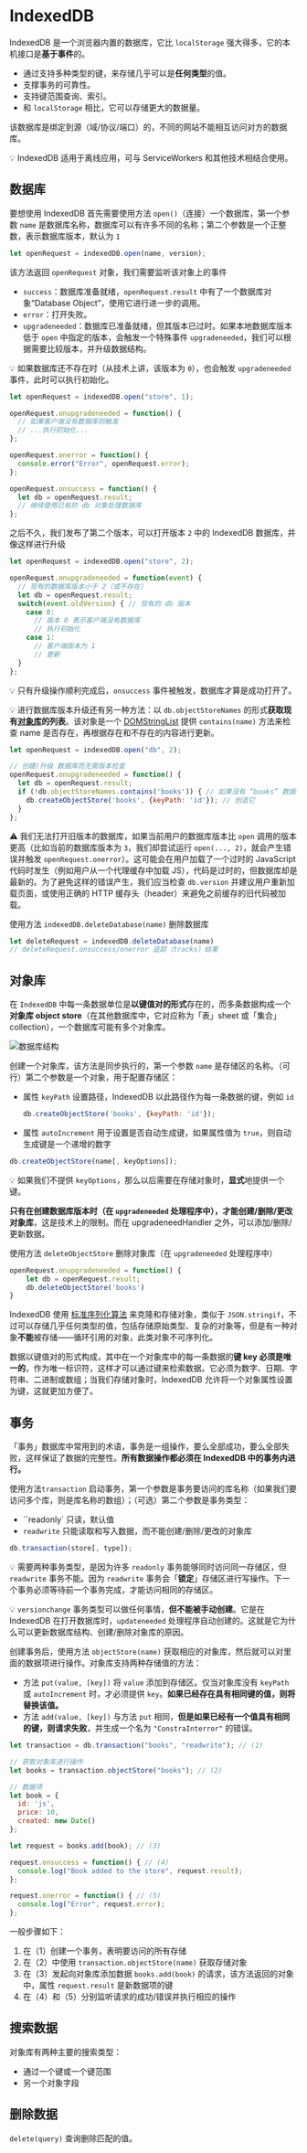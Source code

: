 # IndexedDB

IndexedDB 是一个浏览器内置的数据库，它比 `localStorage` 强大得多，它的本机接口是**基于事件**的。

- 通过支持多种类型的键，来存储几乎可以是**任何类型**的值。
- 支撑事务的可靠性。
- 支持键范围查询、索引。
- 和 `localStorage` 相比，它可以存储更大的数据量。

该数据库是绑定到源（域/协议/端口）的，不同的网站不能相互访问对方的数据库。

:bulb: IndexedDB 适用于离线应用，可与 ServiceWorkers 和其他技术相结合使用。

## 数据库

要想使用 IndexedDB 首先需要使用方法 `open()`（连接）一个数据库，第一个参数 `name` 是数据库名称，数据库可以有许多不同的名称；第二个参数是一个正整数，表示数据库版本，默认为 `1`

```js
let openRequest = indexedDB.open(name, version); 
```

该方法返回 `openRequest` 对象，我们需要监听该对象上的事件

- `success`：数据库准备就绪，`openRequest.result` 中有了一个数据库对象“Database Object”，使用它进行进一步的调用。
- `error`：打开失败。
- `upgradeneeded`：数据库已准备就绪，但其版本已过时。如果本地数据库版本低于 `open` 中指定的版本，会触发一个特殊事件 `upgradeneeded`，我们可以根据需要比较版本，并升级数据结构。

:bulb: 如果数据库还不存在时（从技术上讲，该版本为 `0`），也会触发 `upgradeneeded` 事件，此时可以执行初始化。

```js
let openRequest = indexedDB.open("store", 1);

openRequest.onupgradeneeded = function() {
  // 如果客户端没有数据库则触发
  // ...执行初始化...
};

openRequest.onerror = function() {
  console.error("Error", openRequest.error);
};

openRequest.onsuccess = function() {
  let db = openRequest.result;
  // 继续使用已有的 db 对象处理数据库
};
```

之后不久，我们发布了第二个版本，可以打开版本 `2` 中的 IndexedDB 数据库，并像这样进行升级

```js
let openRequest = indexedDB.open("store", 2);

openRequest.onupgradeneeded = function(event) {
  // 现有的数据库版本小于 2（或不存在）
  let db = openRequest.result;
  switch(event.oldVersion) { // 现有的 db 版本
    case 0:
      // 版本 0 表示客户端没有数据库
      // 执行初始化
    case 1:
      // 客户端版本为 1
      // 更新
  }
};
```

:bulb: 只有升级操作顺利完成后，`onsuccess` 事件被触发，数据库才算是成功打开了。

:bulb: 进行数据库版本升级还有另一种方法：以 `db.objectStoreNames` 的形式**获取现有[对象库](#对象库)的列表**。该对象是一个 [DOMStringList](https://html.spec.whatwg.org/multipage/common-dom-interfaces.html#domstringlist) 提供 `contains(name)` 方法来检查 name 是否存在，再根据存在和不存在的内容进行更新。

```js
let openRequest = indexedDB.open("db", 2);

// 创建/升级 数据库而无需版本检查
openRequest.onupgradeneeded = function() {
  let db = openRequest.result;
  if (!db.objectStoreNames.contains('books')) { // 如果没有 “books” 数据
    db.createObjectStore('books', {keyPath: 'id'}); // 创造它
  }
};
```



:warning: 我们无法打开旧版本的数据库，如果当前用户的数据库版本比 `open` 调用的版本更高（比如当前的数据库版本为 `3`，我们却尝试运行 `open(..., 2)`，就会产生错误并触发 `openRequest.onerror`）。这可能会在用户加载了一个过时的 JavaScript 代码时发生（例如用户从一个代理缓存中加载 JS），代码是过时的，但数据库却是最新的。为了避免这样的错误产生，我们应当检查 `db.version` 并建议用户重新加载页面，或使用正确的 HTTP 缓存头（header）来避免之前缓存的旧代码被加载。

使用方法 `indexedDB.deleteDatabase(name)` 删除数据库

```js
let deleteRequest = indexedDB.deleteDatabase(name)
// deleteRequest.onsuccess/onerror 追踪（tracks）结果
```



## 对象库

在 `IndexedDB` 中每一条数据单位是**以键值对的形式**存在的，而多条数据构成一个**对象库 object store**（在其他数据库中，它对应称为「表」sheet 或「集合」collection），一个数据库可能有多个对象库。

![数据库结构](./images/IndexedDB_object_store.png)

创建一个对象库，该方法是同步执行的，第一个参数 `name` 是存储区的名称。（可行）第二个参数是一个对象，用于配置存储区：

* 属性 `keyPath` 设置路径，IndexedDB 以此路径作为每一条数据的键，例如 `id`

  ```js
  db.createObjectStore('books', {keyPath: 'id'});
  ```

* 属性 `autoIncrement` 用于设置是否自动生成键，如果属性值为 `true`，则自动生成键是一个递增的数字

```js
db.createObjectStore(name[, keyOptions]);
```

:bulb: 如果我们不提供 `keyOptions`，那么以后需要在存储对象时，**显式**地提供一个键。

**只有在创建数据库版本时（在 `upgradeneeded` 处理程序中），才能创建/删除/更改对象库**，这是技术上的限制。而在 upgradeneedHandler 之外，可以添加/删除/更新数据。

使用方法 `deleteObjectStore` 删除对象库（在 `upgradeneeded` 处理程序中）

```js
openRequest.onupgradeneeded = function() {
    let db = openRequest.result;
	db.deleteObjectStore('books')
}
```

IndexedDB 使用 [标准序列化算法](https://www.w3.org/TR/html53/infrastructure.html#section-structuredserializeforstorage) 来克隆和存储对象，类似于 `JSON.stringif`，不过可以存储几乎任何类型的值，包括存储原始类型、复杂的对象等，但是有一种对象**不能**被存储——循环引用的对象，此类对象不可序列化。

数据以键值对的形式构成，其中在一个对象库中的每一条数据的**键 key 必须是唯一的**，作为唯一标识符，这样才可以通过键来检索数据。它必须为数字、日期、字符串、二进制或数组；当我们存储对象时，IndexedDB 允许将一个对象属性设置为键，这就更加方便了。



## 事务

「事务」数据库中常用到的术语，事务是一组操作，要么全部成功，要么全部失败，这样保证了数据的完整性。**所有数据操作都必须在 IndexedDB 中的事务内进行。**

使用方法`transaction` 启动事务，第一个参数是事务要访问的库名称（如果我们要访问多个库，则是库名称的数组）；（可选）第二个参数是事务类型：

* ``readonly` 只读，默认值
* `readwrite` 只能读取和写入数据，而不能创建/删除/更改的对象库

```js
db.transaction(store[, type]);
```

:bulb: 需要两种事务类型，是因为许多 `readonly` 事务能够同时访问同一存储区，但 `readwrite` 事务不能。因为 `readwrite` 事务会「**锁定**」存储区进行写操作。下一个事务必须等待前一个事务完成，才能访问相同的存储区。

:bulb: `versionchange` 事务类型可以做任何事情，**但不能被手动创建**。它是在 IndexedDB 在打开数据库时，`updateneeded` 处理程序自动创建的。这就是它为什么可以更新数据库结构、创建/删除对象库的原因。

创建事务后，使用方法 `objectStore(name)` 获取相应的对象库，然后就可以对里面的数据项进行操作。对象库支持两种存储值的方法：

- 方法 `put(value, [key])` 将 `value` 添加到存储区。仅当对象库没有 `keyPath` 或 `autoIncrement` 时，才必须提供 `key`。**如果已经存在具有相同键的值，则将替换该值。**
- 方法 `add(value, [key])` 与方法 `put` 相同，**但是如果已经有一个值具有相同的键，则请求失败**，并生成一个名为 `"ConstraInterror"` 的错误。

```js
let transaction = db.transaction("books", "readwrite"); // (1)

// 获取对象库进行操作
let books = transaction.objectStore("books"); // (2)

// 数据项
let book = {
  id: 'js',
  price: 10,
  created: new Date()
};

let request = books.add(book); // (3)

request.onsuccess = function() { // (4)
  console.log("Book added to the store", request.result);
};

request.onerror = function() { // (5)
  console.log("Error", request.error);
};
```

一般步骤如下：

1. 在（1）创建一个事务，表明要访问的所有存储
2. 在（2）中使用 `transaction.objectStore(name)` 获取存储对象
3. 在（3）发起向对象库添加数据 `books.add(book)` 的请求，该方法返回的对象中，属性 `request.result` 是新数据项的键
4. 在（4）和（5）分别监听请求的成功/错误并执行相应的操作



## 搜索数据

对象库有两种主要的搜索类型：

* 通过一个键或一个键范围
* 另一个对象字段



## 删除数据

`delete(query)` 查询删除匹配的值。